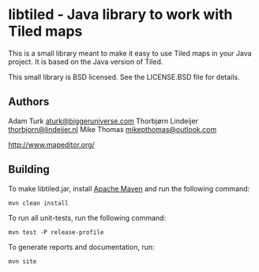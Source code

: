 # libtiled - Java library to work with Tiled maps

This is a small library meant to make it easy to use Tiled maps in your Java 
project. It is based on the Java version of Tiled.

This small library is BSD licensed. See the LICENSE.BSD file for details.

## Authors

Adam Turk <aturk@biggeruniverse.com>
Thorbjørn Lindeijer <thorbjorn@lindeijer.nl>
Mike Thomas <mikepthomas@outlook.com>

http://www.mapeditor.org/


## Building

To make libtiled.jar, install [Apache Maven](http://maven.apache.org/) and run the following command:

`mvn clean install`

To run all unit-tests, run the following command:

`mvn test -P release-profile`

To generate reports and documentation, run:

`mvn site`